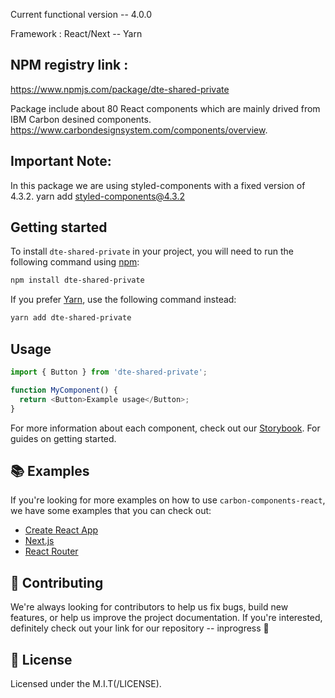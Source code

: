 Current functional version -- 4.0.0 

Framework :  React/Next -- Yarn

## NPM registry link : 
https://www.npmjs.com/package/dte-shared-private

Package include about 80 React components which are mainly drived from IBM Carbon desined components. https://www.carbondesignsystem.com/components/overview.


## Important Note:
In this package we are using styled-components with a fixed version of 4.3.2.
yarn add styled-components@4.3.2

## Getting started

To install `dte-shared-private` in your project, you will need to run the
following command using [npm](https://www.npmjs.com/):

```bash
npm install dte-shared-private
```

If you prefer [Yarn](https://yarnpkg.com/en/), use the following command
instead:

```bash
yarn add dte-shared-private
```

## Usage

```js
import { Button } from 'dte-shared-private';

function MyComponent() {
  return <Button>Example usage</Button>;
}
```

For more information about each component, check out our
[Storybook](https://react.carbondesignsystem.com). For guides on getting
started. 

## 📚 Examples

If you're looking for more examples on how to use `carbon-components-react`, we
have some examples that you can check out:

- [Create React App](./examples/create-react-app)
- [Next.js](./examples/next)
- [React Router](./examples/react-router)

## 🙌 Contributing

We're always looking for contributors to help us fix bugs, build new features,
or help us improve the project documentation. If you're interested, definitely
check out your link for our repository  -- inprogress  👀

## 📝 License

Licensed under the M.I.T(/LICENSE).

